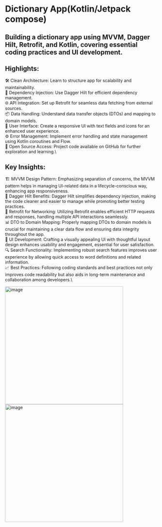 
# Dictionary App(Kotlin/Jetpack compose)
## Building a dictionary app using MVVM, Dagger Hilt, Retrofit, and Kotlin, covering essential coding practices and UI development.
## Highlights:
🛠️ Clean Architecture: Learn to structure app for scalability and maintainability.\
🔌 Dependency Injection: Use Dagger Hilt for efficient dependency management.\
🌐 API Integration: Set up Retrofit for seamless data fetching from external sources.\
📦 Data Handling: Understand data transfer objects (DTOs) and mapping to domain models.\
📲 User Interface: Create a responsive UI with text fields and icons for an enhanced user experience.\
⚙️ Error Management: Implement error handling and state management using Kotlin coroutines and Flow.\
📂 Open Source Access: Project code available on GitHub for further exploration and learning.\
## Key Insights:
🏗️ MVVM Design Pattern: Emphasizing separation of concerns, the MVVM pattern helps in managing UI-related data in a lifecycle-conscious way, enhancing app responsiveness.\
🧩 Dagger Hilt Benefits: Dagger Hilt simplifies dependency injection, making the code cleaner and easier to manage while promoting better testing practices.\
🔄 Retrofit for Networking: Utilizing Retrofit enables efficient HTTP requests and responses, handling multiple API interactions seamlessly.\
📊 DTO to Domain Mapping: Properly mapping DTOs to domain models is crucial for maintaining a clear data flow and ensuring data integrity throughout the app.\
🎨 UI Development: Crafting a visually appealing UI with thoughtful layout design enhances usability and engagement, essential for user satisfaction.\
🔍 Search Functionality: Implementing robust search features improves user experience by allowing quick access to word definitions and related information.\
📈 Best Practices: Following coding standards and best practices not only improves code readability but also aids in long-term maintenance and collaboration among developers.\

<img width="389" alt="image" src="https://github.com/user-attachments/assets/dd0e4ffd-cfa8-45bd-b194-c76baf6742b4">
<img width="389" alt="image" src="https://github.com/user-attachments/assets/b8047086-ae0f-4d6b-93bc-db7c7a0f160b">
